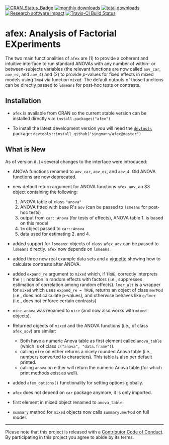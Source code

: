 [![CRAN_Status_Badge](http://www.r-pkg.org/badges/version/afex)](http://cran.r-project.org/package=afex)
[![monthly downloads](http://cranlogs.r-pkg.org/badges/afex)](http://cranlogs.r-pkg.org/badges/afex)
[![total downloads](http://cranlogs.r-pkg.org/badges/grand-total/afex)](http://cranlogs.r-pkg.org/badges/grand-total/afex)
[![Research software impact](http://depsy.org/api/package/cran/afex/badge.svg)](http://depsy.org/package/r/afex)
[![Travis-CI Build Status](https://travis-ci.org/singmann/afex.svg?branch=master)](https://travis-ci.org/singmann/afex)


afex: Analysis of Factorial EXperiments
====

The two main functionalities of `afex` are (1) to provide a coherent and intuitive interface to run standard ANOVAs with any number of within- or between-subjects variables (the relevant functions are now called `aov_car`, `aov_ez`, and `aov_4`) and (2) to provide *p*-values for fixed effects in mixed models using `lme4` via function `mixed`. The default outputs of those functions can be directly passed to `lsmeans` for post-hoc tests or contrasts. 


## Installation

- `afex` is available from CRAN so the current stable version can be installed directly via: 
  `install.packages("afex")`

- To install the latest development version you will need the [`devtools`](https://github.com/hadley/devtools) package: 
  `devtools::install_github("singmann/afex@master")`


## What is New

As of version `0.14` several changes to the interface were introduced:

- ANOVA functions renamed to `aov_car`, `aov_ez`, and `aov_4`. Old ANOVA functions are now deprecated.

- new default return argument for ANOVA functions `afex_aov`, an S3 object containing the following:
  1. ANOVA table of class `"anova"`
  2. ANOVA fitted with base R's `aov` (can be passed to `lsmeans` for post-hoc tests)
  3. output from `car::Anova` (for tests of effects), ANOVA table 1. is based on this model
  4. `lm` object passed to `car::Anova`
  5. data used for estimating 2. and 4.
        
-  added support for `lsmeans`: objects of class `afex_aov` can be passed to `lsmeans` directly. `afex` now depends on `lsmeans`.

- added three new real example data sets and a [vignette](http://htmlpreview.github.io/?https://raw.githubusercontent.com/singmann/afex/master/inst/doc/anova_posthoc_singmann_klauer_2011.html) showing how to calculate contrasts after ANOVA.

-  added `expand_re` argument to `mixed` which, if `TRUE`, correctly interprets the `||` notation in random effects with factors (i.e., suppresses estimation of correlation among random effects). `lmer_alt` is a wrapper for `mixed` which uses `expand_re = TRUE`, returns an object of class `merMod` (i.e., does not calculate p-values), and otherwise behaves like `g/lmer` (i.e., does not enforce certain contrasts)

- `nice.anova` was renamed to `nice` (and now also works with `mixed` objects).

- Returned objects of `mixed` and the ANOVA functions (i.e., of class `afex_aov`) are similar:
  - Both have a numeric Anova table as first element called `anova_table` (which is of class `c("anova", "data.frame")`).
  - calling `nice` on either returns a nicely rounded Anova table (i.e., numbers converted to characters). This table is also per default printed.
  - calling `anova` on either will return the numeric Anova table (for which print methods exist as well).
    
- added `afex_options()` functionality for setting options globally.
    
- `afex` does not depend on `car` package anymore, it is only imported.

- first element in mixed object renamed to `anova_table`.
    
- `summary` method for `mixed` objects now calls `summary.merMod` on full model.

----
Please note that this project is released with a [Contributor Code of Conduct](CONDUCT.md). By participating in this project you agree to abide by its terms.
